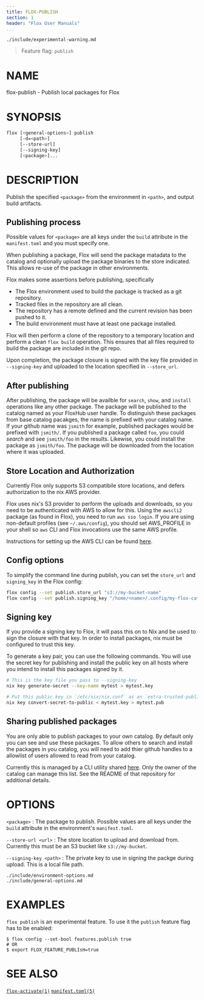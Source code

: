 ```yaml
---
title: FLOX-PUBLISH
section: 1
header: "Flox User Manuals"
...
```


```{.include}
./include/experimental-warning.md
```
> Feature flag: `publish`

# NAME

flox-publish - Publish local packages for Flox


# SYNOPSIS

``` bash
flox [<general-options>] publish
     [-d=<path>]
     [--store-url]
     [--signing-key]
     [<package>]...
```

# DESCRIPTION

Publish the specified `<package>` from the environment in `<path>`,
and output build artifacts.

## Publishing process

Possible values for `<package>` are all keys under the `build` attribute
in the `manifest.toml` and you must specify one.

When publishing a package,
Flox will send the package matadata to the catalog
and optionally upload the package binaries to the store indicated.
This allows re-use of the package in other environments.

Flox makes some assertions before publishing, specifically

- The Flox environment used to build the package is tracked as a git repository.
- Tracked files in the repository are all clean.
- The repository has a remote defined and the current revision has been pushed to it.
- The build environment must have at least one package installed.

Flox will then perform a clone of the repository
to a temporary location
and perform a clean `flox build` operation.
This ensures that all files
required to build the package are included in the git repo.

Upon completion,
the package closure is signed with the key file provided in `--signing-key`
and uploaded to the location specified in `--store_url`.

## After publishing

After publishing,
the package will be availble for `search`, `show`, and `install` operations
like any other package.
The package will be published
to the catalog named as your FloxHub user handle.
To distinguish these packages
from base catalog pacakges,
the name is prefixed with your catalog name.
If your github name was `jsmith` for example,
published packages would be prefixed with `jsmith/`.
If you published a package called `foo`,
you could _search_ and see `jsmith/foo` in the results.
Likewise, you could install the package as
`jsmith/foo`.
The package will be downloaded from the location where it was uploaded.

## Store Location and Authorization

Currently Flox only supports S3 compatibile store locations,
and defers authorization to the nix AWS provider.

Flox uses nix's S3 provider to perform the uploads and downloads,
so you need to be authenticated with AWS
to allow for this.
Using the `awscli2` package (as found in Flox),
you need to run `aws sso login`.
If you are using non-default profiles (see `~/.aws/config`),
you should set AWS_PROFILE in your shell
so `aws` CLI and Flox invocations
use the same AWS profile.

Instructions for setting up the AWS CLI
can be found [here](https://docs.aws.amazon.com/cli/latest/userguide/getting-started-quickstart.html).

## Config options

To simplify the command line during publish,
you can set the `store_url` and `signing_key`
in the Flox config:

``` bash
flox config --set publish.store_url "s3://my-bucket-name"
flox config --set publish.signing_key "/home/<name>/.config/my-flox-catalog.key"
```

## Signing key

If you provide a signing key to Flox,
it will pass this on to Nix
and be used to sign the closure
with that key.
In order to install packages,
nix must be configured to trust this key.

To generate a key pair,
you can use the following commands.
You will use the secret key for publishing
and install the public key on all hosts
where you intend to install this packages
signed by it.

``` bash
# This is the key file you pass to --signing-key
nix key generate-secret --key-name mytest > mytest.key

# Put this public key in `/etc/nix/nix.conf` as an `extra-trusted-public-keys` and restart the nix-daemon
nix key convert-secret-to-public < mytest.key > mytest.pub
```

## Sharing published packages

You are only able to publish packages to your own catalog.
By default only you can see and use these packages.
To allow others
to search and install the packages in you catalog,
you will need to add thier github handles
to a allowlist of users allowed to read from your catalog.

Currently this is managed by a CLI utility shared
[here](https://github.com/flox/catalog-util).
Only the owner of the catalog can manage this list.
See the README of that repository
for additional details.

# OPTIONS

`<package>`
:   The package to publish.
    Possible values are all keys under the `build` attribute
    in the environment's `manifest.toml`.

`--store-url <url>`
:   The store location to upload and download from.
    Currently this must be an S3 bucket like
    `s3://my-bucket`.

`--signing-key <path>`
:   The private key to use in signing the packge
    during upload.  This is a local file path.

```{.include}
./include/environment-options.md
./include/general-options.md
```

# EXAMPLES

`flox publish` is an experimental feature.
To use it the `publish` feature flag has to be enabled:

```shell
$ flox config --set-bool features.publish true
# OR
$ export FLOX_FEATURE_PUBLIsH=true
```

# SEE ALSO

[`flox-activate(1)`](./flox-activate.md)
[`manifest.toml(5)`](./manifest.toml.md)

